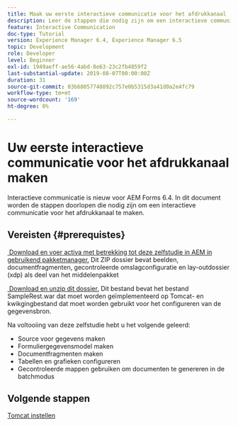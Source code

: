 ```yaml
---
title: Maak uw eerste interactieve communicatie voor het afdrukkanaal
description: Leer de stappen die nodig zijn om een interactieve communicatie voor het afdrukkanaal te maken. Interactieve communicatie is nieuw voor AEM Forms 6.4.
feature: Interactive Communication
doc-type: Tutorial
version: Experience Manager 6.4, Experience Manager 6.5
topic: Development
role: Developer
level: Beginner
exl-id: 1949aeff-ae56-4abd-8e63-23c2fb4859f2
last-substantial-update: 2019-08-07T00:00:00Z
duration: 31
source-git-commit: 03b68057748892c757e0b5315d3a41d0a2e4fc79
workflow-type: tm+mt
source-wordcount: '169'
ht-degree: 0%

---
```


# Uw eerste interactieve communicatie voor het afdrukkanaal maken

Interactieve communicatie is nieuw voor AEM Forms 6.4. In dit document worden de stappen doorlopen die nodig zijn om een interactieve communicatie voor het afdrukkanaal te maken.

## Vereisten {#prerequistes}

[&#x200B; Download en voer activa met betrekking tot deze zelfstudie in AEM in gebruikend pakketmanager.](assets/gettingstartedassets.zip) Dit ZIP dossier bevat beelden, documentfragmenten, gecontroleerde omslagconfiguratie en lay-outdossier (xdp) als deel van het middelenpakket

[&#x200B; Download en unzip dit dossier.](assets/warfileandswaggerfile.zip) Dit bestand bevat het bestand SampleRest.war dat moet worden geïmplementeerd op Tomcat- en kwikgingbestand dat moet worden gebruikt voor het configureren van de gegevensbron.

Na voltooiing van deze zelfstudie hebt u het volgende geleerd:

* Source voor gegevens maken
* Formuliergegevensmodel maken
* Documentfragmenten maken
* Tabellen en grafieken configureren
* Gecontroleerde mappen gebruiken om documenten te genereren in de batchmodus


## Volgende stappen

[Tomcat instellen](./set-up-tomcat.md)
